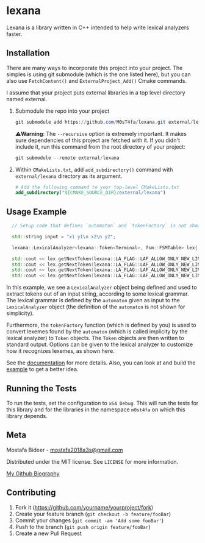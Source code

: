 # lexana

Lexana is a library written in C++ intended to help write lexical analyzers faster.

## Installation

There are many ways to incorporate this project into your project. The simples is using git submodule (which is the one listed here), but you can also use `FetchContent()` and `ExternalProject_Add()` Cmake commands.

I assume that your project puts external libraries in a top level directory named external.

1. Submodule the repo into your project

   ```powershell
   git submodule add https://github.com/M0sT4fa/lexana.git external/lexana --recursive
   ```

   **⚠️Warning**: The `--recursive` option is extremely important. It makes sure dependencies of this project are fetched with it. If you didn't include it, run this command from the root directory of your project:

   ```powershell
   git submodule --remote external/lexana
   ```

2. Within `CMakeLists.txt`, add `add_subdirectory()` command with `external/lexana` directory as its argument.

   ```CMake
   # Add the following command to your top-level CMakeLists.txt
   add_subdirectory("${CMAKE_SOURCE_DIR}/external/lexana")
   ```

## Usage Example

```c++
  // Setup code that defines `automaton` and `tokenFactory` is not shown here for simplicity. For more information, see the documentation.

  std::string input = "x1 y1\n x2\n y2";

  lexana::LexicalAnalyzer<lexana::Token<Terminal>, fsm::FSMTable> lex{ automaton, tokenFactory, input };

  std::cout << lex.getNextToken(lexana::LA_FLAG::LAF_ALLOW_ONLY_NEW_LINE).toString() << "\n";
  std::cout << lex.getNextToken(lexana::LA_FLAG::LAF_ALLOW_ONLY_NEW_LINE).toString() << "\n";
  std::cout << lex.getNextToken(lexana::LA_FLAG::LAF_ALLOW_ONLY_NEW_LINE).toString() << "\n";
  std::cout << lex.getNextToken(lexana::LA_FLAG::LAF_ALLOW_ONLY_NEW_LINE).toString() << std::endl;
```

In this example, we see a `LexicalAnalyzer` object being defined and used to extract tokens out of an input string, according to some lexical grammar. The lexical grammar is defined by the `automaton` given as input to the `LexicalAnalyzer` object (the definition of the `automaton` is not shown for simplicity).

Furthermore, the `tokenFactory` function (which is defined by you) is used to convert lexemes found by the `automaton` (which is called implicity by the lexical analyzer) to `Token` objects. The `Token` objects are then written to standard output.
Options can be given to the lexical analyzer to customize how it recognizes lexemes, as shown here.

See the [documentation][doc-link] for more details. Also, you can look at and build the [example][lexana-example-dir] to get a better idea.

## Running the Tests

To run the tests, set the configuration to `x64 Debug`. This will run the tests for this library and for the libraries in the namespace `m0st4fa` on which this library depends.

## Meta

Mostafa Bideer - <mostafa2018a3s@gmail.com>

Distributed under the MIT license. See `LICENSE` for more information.

[My Github Biography](https://github.com/M0sT4fa/)

## Contributing

1. Fork it (<https://github.com/yourname/yourproject/fork>)
2. Create your feature branch (`git checkout -b feature/fooBar`)
3. Commit your changes (`git commit -am 'Add some fooBar'`)
4. Push to the branch (`git push origin feature/fooBar`)
5. Create a new Pull Request

<!-- Link References -->

[doc-link]: https://lexana.readthedocs.io/
[lexana-example-dir]: https://github.com/M0ST4FA/lexana/tree/master/examples
